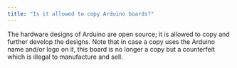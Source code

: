```yaml
---
title: "Is it allowed to copy Arduino boards?"
---
```


The hardware designs of Arduino are open source; it is allowed to copy and further develop the designs. Note that in case a copy uses the Arduino name and/or logo on it, this board is no longer a copy but a counterfeit which is illegal to manufacture and sell.
